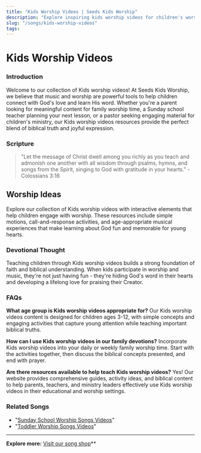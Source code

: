 ```yaml
---
title: "Kids Worship Videos | Seeds Kids Worship"
description: "Explore inspiring kids worship videos for children's worship and faith development. Biblical music resources for families and ministry."
slug: "/songs/kids-worship-videos"
tags:
---
```


# Kids Worship Videos

### Introduction

Welcome to our collection of Kids worship videos! At Seeds Kids Worship, we believe that music and worship are powerful tools to help children connect with God's love and learn His word. Whether you're a parent looking for meaningful content for family worship time, a Sunday school teacher planning your next lesson, or a pastor seeking engaging material for children's ministry, our Kids worship videos resources provide the perfect blend of biblical truth and joyful expression.

### Scripture

> "Let the message of Christ dwell among you richly as you teach and admonish one another with all wisdom through psalms, hymns, and songs from the Spirit, singing to God with gratitude in your hearts." - Colossians 3:16

## Worship Ideas

Explore our collection of Kids worship videos with interactive elements that help children engage with worship. These resources include simple motions, call-and-response activities, and age-appropriate musical experiences that make learning about God fun and memorable for young hearts.

### Devotional Thought

Teaching children through Kids worship videos builds a strong foundation of faith and biblical understanding. When kids participate in worship and music, they're not just having fun - they're hiding God's word in their hearts and developing a lifelong love for praising their Creator.

### FAQs

**What age group is Kids worship videos appropriate for?**
Our Kids worship videos content is designed for children ages 3-12, with simple concepts and engaging activities that capture young attention while teaching important biblical truths.

**How can I use Kids worship videos in our family devotions?**
Incorporate Kids worship videos into your daily or weekly family worship time. Start with the activities together, then discuss the biblical concepts presented, and end with prayer.

**Are there resources available to help teach Kids worship videos?**
Yes! Our website provides comprehensive guides, activity ideas, and biblical content to help parents, teachers, and ministry leaders effectively use Kids worship videos in their educational and worship settings.

### Related Songs

- "[Sunday School Worship Songs Videos](/songs/sunday-school-worship-songs-videos/)"
- "[Toddler Worship Songs Videos](/songs/toddler-worship-songs-videos/)"

---

**Explore more:** [Visit our song shop](https://seedskidsworship.com/shop)**

<!-- Schema Markup -->
<script type="application/ld+json">
{
  "@context": "https://schema.org",
  "@type": "MusicRecording",
  "name": "Kids Worship Videos",
  "byArtist": {
    "@type": "MusicGroup",
    "name": "Seeds Kids Worship"
  },
  "isFamilyFriendly": true,
  "url": "https://seedskidsworship.com/songs/kids-worship-videos/"
}
</script>